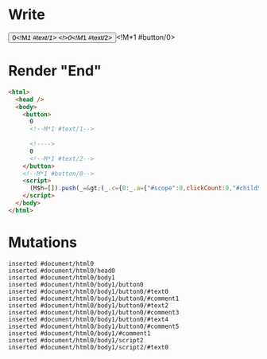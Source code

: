 # Write
  <button>0<!M*1 #text/1> <!>0<!M*1 #text/2></button><!M*1 #button/0><script>(M$h=[]).push(_=>(_.c={0:_.a={"#scope":0,clickCount:0,"#childScope/0":_.b={"#scope":1}},1:_.b},_.b.onClick=_._["packages/translator-tags/src/__tests__/fixtures/basic-component-input-same-source-alias-within-pattern/template.marko_0/onClick"](_.a),_.c),[1,"packages/translator-tags/src/__tests__/fixtures/basic-component-input-same-source-alias-within-pattern/components/my-button.marko_0_onClick",])</script>


# Render "End"
```html
<html>
  <head />
  <body>
    <button>
      0
      <!--M*1 #text/1-->
       
      <!---->
      0
      <!--M*1 #text/2-->
    </button>
    <!--M*1 #button/0-->
    <script>
      (M$h=[]).push(_=&gt;(_.c={0:_.a={"#scope":0,clickCount:0,"#childScope/0":_.b={"#scope":1}},1:_.b},_.b.onClick=_._["packages/translator-tags/src/__tests__/fixtures/basic-component-input-same-source-alias-within-pattern/template.marko_0/onClick"](_.a),_.c),[1,"packages/translator-tags/src/__tests__/fixtures/basic-component-input-same-source-alias-within-pattern/components/my-button.marko_0_onClick",])
    </script>
  </body>
</html>
```

# Mutations
```
inserted #document/html0
inserted #document/html0/head0
inserted #document/html0/body1
inserted #document/html0/body1/button0
inserted #document/html0/body1/button0/#text0
inserted #document/html0/body1/button0/#comment1
inserted #document/html0/body1/button0/#text2
inserted #document/html0/body1/button0/#comment3
inserted #document/html0/body1/button0/#text4
inserted #document/html0/body1/button0/#comment5
inserted #document/html0/body1/#comment1
inserted #document/html0/body1/script2
inserted #document/html0/body1/script2/#text0
```